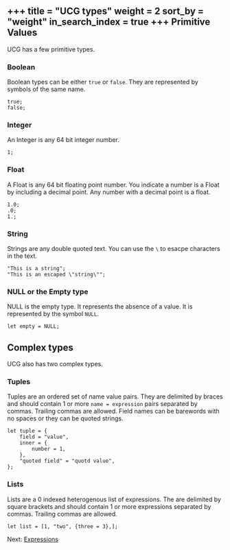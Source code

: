 +++
title = "UCG types"
weight = 2
sort_by = "weight"
in_search_index = true
+++
Primitive Values
-------------

UCG has a few primitive types.

### Boolean

Boolean types can be either `true` or `false`. They are represented by symbols of the
same name.

```
true;
false;
```

### Integer

An Integer is any 64 bit integer number.

```
1;
```

### Float

A Float is any 64 bit floating point number. You indicate a number is a Float by
including a decimal point. Any number with a decimal point is a float.

```
1.0;
.0;
1.;
```

### String

Strings are any double quoted text. You can use the `\` to esacpe characters in the text.

```
"This is a string";
"This is an escaped \"string\"";
```

### NULL or the Empty type

NULL is the empty type. It represents the absence of a value. It is represented by the
symbol `NULL`.

```
let empty = NULL;
```

Complex types
-----------

UCG also has two complex types.

### Tuples

Tuples are an ordered set of name value pairs. They are delimited by braces and should
contain 1 or more `name = expression` pairs separated by commas. Trailing commas are allowed.
Field names can be barewords with no spaces or they can be quoted strings.

```
let tuple = {
    field = "value",
    inner = {
        number = 1,
    },
    "quoted field" = "quotd value",
};
```

### Lists

Lists are a 0 indexed heterogenous list of expressions. The are delimited by square 
brackets and should contain 1 or more expressions separated by commas. Trailing commas 
are allowed.

```
let list = [1, "two", {three = 3},];
```

Next: <a href="/reference/expressions">Expressions</a>